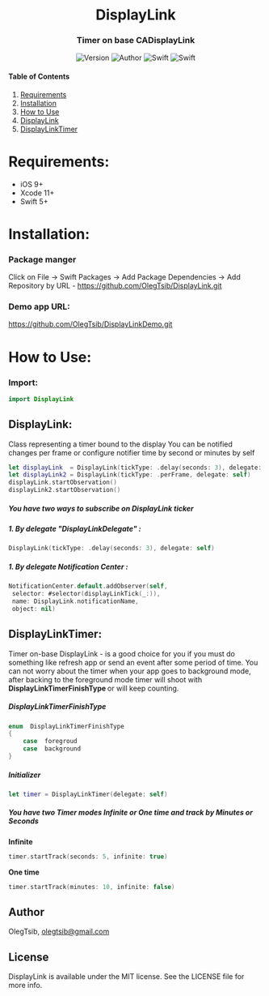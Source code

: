 <h1 align="center">
DisplayLink
</h1>
<h3 align="center">Timer on base CADisplayLink</h3>
<p align="center">
<img alt="Version" src="https://img.shields.io/badge/version-1.0.4-green">
<img alt="Author" src="https://img.shields.io/badge/author-Oleg%20Tsibulevskiy-blue.svg">
<img alt="Swift" src="https://img.shields.io/badge/swift-5%2B-orange.svg">
<img alt="Swift" src="https://img.shields.io/badge/platform-ios-lightgrey.svg">
</p>

#### Table of Contents  
1. [Requirements](#requirements)
2. [Installation](#installation)
3. [How to Use](#use)
4. [DisplayLink](#displayLink)
5. [DisplayLinkTimer](#displayLinkTimer)

<a name="requirements"/>

# Requirements:
* iOS 9+ 
* Xcode 11+
* Swift 5+

<a name="installation"/>

# Installation:

### Package manger
Click on File ->  Swift Packages ->  Add Package Dependencies -> Add Repository by URL - https://github.com/OlegTsib/DisplayLink.git

### Demo app URL:
 https://github.com/OlegTsib/DisplayLinkDemo.git

<a name="use"/>

# How to Use:

### Import: 

```swift
import DisplayLink
```
<a name="displayLink"/>

## DisplayLink:
Class representing a timer bound to the display
You can be notified changes per frame or configure notifier time by second or minutes by self
```swift
let displayLink  = DisplayLink(tickType: .delay(seconds: 3), delegate: self)
let displayLink2 = DisplayLink(tickType: .perFrame, delegate: self)
displayLink.startObservation()
displayLink2.startObservation()
```
<h5>You have two ways to subscribe on DisplayLink ticker</h5>

<h5>1. By delegate "DisplayLinkDelegate" :</h5>

```swift
DisplayLink(tickType: .delay(seconds: 3), delegate: self)
```
<h5>1. By delegate Notification Center :</h5>

```swift
NotificationCenter.default.addObserver(self,
 selector: #selector(displayLinkTick(_:)),
 name: DisplayLink.notificationName,
 object: nil)
```
<a name="displayLinkTimer"/>

## DisplayLinkTimer:

Timer on-base DisplayLink  - is a good choice for you  if you must do something like refresh app or send an event after some period of time. You can not worry about the timer when your app goes to background mode, after backing to the foreground mode timer will shoot with <strong>DisplayLinkTimerFinishType </strong> or will keep counting. 

<h5>DisplayLinkTimerFinishType </h5>

```swift
enum  DisplayLinkTimerFinishType
{
	case  foregroud
	case  background
}
```

<h5>Initializer </h5>

```swift
let timer = DisplayLinkTimer(delegate: self)
```
<h5>You have two Timer modes
<em>Infinite</em> or
 <em>One time </em> and track by <em>Minutes</em>  or<em> Seconds</em>  </h5>
 
<strong>Infinite</strong>
```swift
timer.startTrack(seconds: 5, infinite: true)
```
<strong>One time</strong>
```swift
timer.startTrack(minutes: 10, infinite: false)
```

## Author

OlegTsib, olegtsib@gmail.com

## License

DisplayLink is available under the MIT license. See the LICENSE file for more info.






